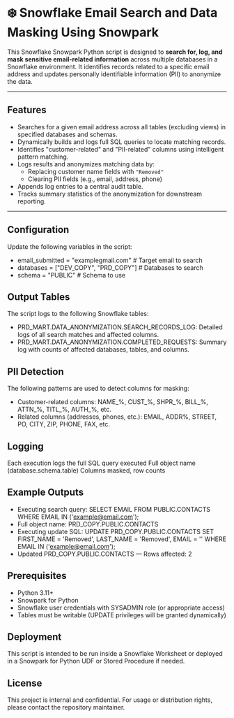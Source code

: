 # ❄️ Snowflake Email Search and Data Masking Using Snowpark
This Snowflake Snowpark Python script is designed to **search for, log, and mask sensitive email-related information** across multiple databases in a Snowflake environment. It identifies records related to a specific email address and updates personally identifiable information (PII) to anonymize the data.

---

## Features
- Searches for a given email address across all tables (excluding views) in specified databases and schemas.
- Dynamically builds and logs full SQL queries to locate matching records.
- Identifies "customer-related" and "PII-related" columns using intelligent pattern matching.
- Logs results and anonymizes matching data by:
  - Replacing customer name fields with `"Removed"`
  - Clearing PII fields (e.g., email, address, phone)
- Appends log entries to a central audit table.
- Tracks summary statistics of the anonymization for downstream reporting.

---

## Configuration
Update the following variables in the script:
- email_submitted = "examplegmail.com"  # Target email to search
- databases = ["DEV_COPY", "PRD_COPY"]  # Databases to search
- schema = "PUBLIC"  # Schema to use

## Output Tables
The script logs to the following Snowflake tables:
- PRD_MART.DATA_ANONYMIZATION.SEARCH_RECORDS_LOG: Detailed logs of all search matches and affected columns.
- PRD_MART.DATA_ANONYMIZATION.COMPLETED_REQUESTS: Summary log with counts of affected databases, tables, and columns.

## PII Detection
The following patterns are used to detect columns for masking:
- Customer-related columns: NAME_%, CUST_%, SHPR_%, BILL_%, ATTN_%, TITL_%, AUTH_%, etc.
- Related columns (addresses, phones, etc.): EMAIL, ADDR%, STREET, PO, CITY, ZIP, PHONE, FAX, etc.

## Logging
Each execution logs the full SQL query executed
Full object name (database.schema.table)
Columns masked, row counts

## Example Outputs
- Executing search query: SELECT EMAIL FROM PUBLIC.CONTACTS WHERE EMAIL IN ('example@email.com');
- Full object name: PRD_COPY.PUBLIC.CONTACTS
- Executing update SQL: UPDATE PRD_COPY.PUBLIC.CONTACTS SET FIRST_NAME = 'Removed', LAST_NAME = 'Removed', EMAIL = '' WHERE EMAIL IN ('example@email.com');
- Updated PRD_COPY.PUBLIC.CONTACTS — Rows affected: 2

## Prerequisites
- Python 3.11+
- Snowpark for Python
- Snowflake user credentials with SYSADMIN role (or appropriate access)
- Tables must be writable (UPDATE privileges will be granted dynamically)

## Deployment
This script is intended to be run inside a Snowflake Worksheet or deployed in a Snowpark for Python UDF or Stored Procedure if needed.

## License
This project is internal and confidential. For usage or distribution rights, please contact the repository maintainer.
